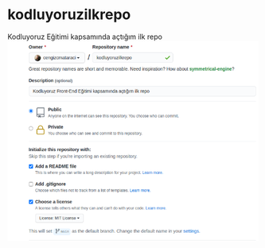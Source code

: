 # kodluyoruzilkrepo

Kodluyoruz Eğitimi kapsamında açtığım ilk repo
![resim](https://github.com/Kodluyoruz/taskforce/blob/main/git/odev1/figures/github.png?raw=true)
